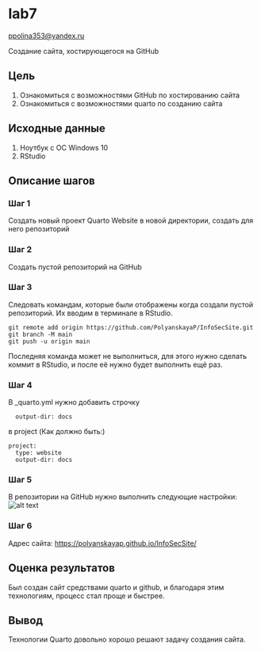 lab7
================
ppolina353@yandex.ru

Создание сайта, хостирующегося на GitHub

## Цель

1.  Ознакомиться с возможностями GitHub по хостированию сайта
2.  Ознакомиться с возможностями quarto по созданию сайта

## Исходные данные

1.  Ноутбук с ОС Windows 10
2.  RStudio

## Описание шагов

### Шаг 1

Создать новый проект Quarto Website в новой директории, создать для него
репозиторий

### Шаг 2

Создать пустой репозиторий на GitHub

### Шаг 3

Следовать командам, которые были отображены когда создали пустой
репозиторий. Их вводим в терминале в RStudio.

    git remote add origin https://github.com/PolyanskayaP/InfoSecSite.git
    git branch -M main
    git push -u origin main

Последняя команда может не выполниться, для этого нужно сделать коммит в
RStudio, и после её нужно будет выполнить ещё раз.

### Шаг 4

В \_quarto.yml нужно добавить строчку

      output-dir: docs 

в project (Как должно быть:)

    project:
      type: website
      output-dir: docs 

### Шаг 5

В репозитории на GitHub нужно выполнить следующие настройки: ![alt
text](./1.png)

### Шаг 6

Адрес сайта: https://polyanskayap.github.io/InfoSecSite/

## Оценка результатов

Был создан сайт средствами quarto и github, и благодаря этим
технологиям, процесс стал проще и быстрее.

## Вывод

Технологии Quarto довольно хорошо решают задачу создания сайта.
